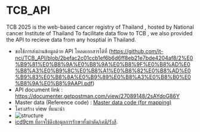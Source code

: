 # TCB_API

TCB 2025 is the web-based cancer registry of Thailand , hosted by National cancer Institute of Thailand
To facilitate data flow to TCB , we also provided the API to recieve data from any hosptial in Thailand.
- ขอใช้การส่งผ่านข้อมูลด้วย API โหลดเอกสารได้ที่ (https://github.com/it-nci/TCB_API/blob/2befac2c01ccb1ef6b6d6ff8eb21e7bde4204af8/2%E0%B9%81%E0%B8%9A%E0%B8%9A%E0%B8%9F%E0%B8%AD%E0%B8%A3%E0%B9%8C%E0%B8%A1%E0%B8%82%E0%B8%AD%E0%B9%83%E0%B8%8A%E0%B9%89%E0%B8%A3%E0%B8%B0%E0%B8%9A%E0%B8%9AAPI.pdf)
- API document link :
  https://documenter.getpostman.com/view/27089148/2sAYdoG86Y
- Master data (Reference code) : [Master data code (for mapping)](/master_data) 
- โครงสร้าง view ที่แนะนำ
- ![structure](https://github.com/it-nci/TCB_API/blob/main/image/Screenshot%202025-04-27%20222109.jpg)
- [icd9cm ที่อาจใช้ดึงข้อมูลการรักษาทั้งผ่าตัด/เคมี/รังสี](/icd9cm).
